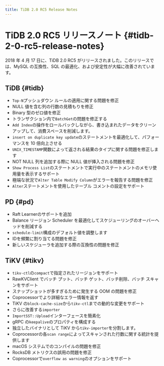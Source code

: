 ```yaml
---
title: TiDB 2.0 RC5 Release Notes
---
```


# TiDB 2.0 RC5 リリースノート {#tidb-2-0-rc5-release-notes}

2018 年 4 月 17 日に、TiDB 2.0 RC5 がリリースされました。このリリースでは、MySQL の互換性、SQL の最適化、および安定性が大幅に改善されています。

## TiDB {#tidb}

-   `Top-N`プッシュダウン ルールの適用に関する問題を修正
-   NULL 値を含む列の行数の見積もりを修正
-   Binary 型のゼロ値を修正
-   トランザクション内で`BatchGet`の問題を修正する
-   `Add Index`の操作をロールバックしながら、書き込まれたデータをクリーンアップして、消費スペースを削減します。
-   `insert on duplicate key update`のステートメントを最適化して、パフォーマンスを 10 倍向上させる
-   `UNIX_TIMESTAMP`関数によって返される結果のタイプに関する問題を修正します
-   NOT NULL 列を追加する際に NULL 値が挿入される問題を修正
-   `Show Process List`のステートメントで実行中のステートメントのメモリ使用量を表示するサポート
-   極端な状況で`Alter Table Modify Column`がエラーを報告する問題を修正
-   `Alter`ステートメントを使用したテーブル コメントの設定をサポート

## PD {#pd}

-   Raft Learnerのサポートを追加
-   Balance リージョン Scheduler を最適化してスケジューリングのオーバーヘッドを削減する
-   `schedule-limit`構成のデフォルト値を調整します
-   IDを頻繁に割り当てる問題を修正
-   新しいスケジューラを追加する際の互換性の問題を修正

## TiKV {#tikv}

-   `tikv-ctl`の`compact`で指定されたリージョンをサポート
-   RawKVClient でバッチ プット、バッチ ゲット、バッチ削除、バッチ スキャンをサポート
-   スナップショットが多すぎるために発生する OOM の問題を修正
-   Coprocessorでより詳細なエラー情報を返す
-   TiKV の`block-cache-size`から`tikv-ctl`までの動的な変更をサポート
-   さらに改善する`importer`
-   `ImportSST::Upload`インターフェースを簡素化
-   gRPC の`keepalive`のプロパティを構成する
-   独立したバイナリとして TiKV から`tikv-importer`を分割します。
-   Coprocessorの各`scan range`によってスキャンされた行数に関する統計を提供します
-   macOS システムでのコンパイルの問題を修正
-   RocksDB メトリクスの誤用の問題を修正
-   Coprocessorで`overflow as warning`のオプションをサポート
